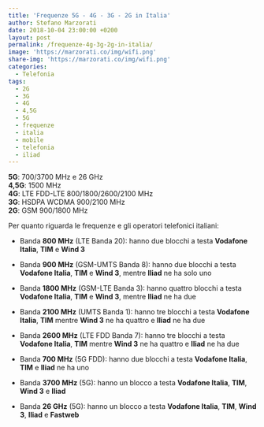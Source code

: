 ```yaml
---
title: 'Frequenze 5G - 4G - 3G - 2G in Italia'
author: Stefano Marzorati
date: 2018-10-04 23:00:00 +0200
layout: post
permalink: /frequenze-4g-3g-2g-in-italia/
image: 'https://marzorati.co/img/wifi.png'
share-img: 'https://marzorati.co/img/wifi.png'
categories:
  - Telefonia
tags:
  - 2G
  - 3G
  - 4G
  - 4,5G
  - 5G
  - frequenze
  - italia
  - mobile
  - telefonia
  - iliad
---
```

**5G**: 700/3700 MHz e 26 GHz   
**4,5G**: 1500 MHz   
**4G**: LTE FDD-LTE 800/1800/2600/2100 MHz   
**3G**: HSDPA WCDMA 900/2100 MHz   
**2G**: GSM 900/1800 MHz   

Per quanto riguarda le frequenze e gli operatori telefonici italiani:

  - Banda **800 MHz** (LTE Banda 20): hanno due blocchi a testa **Vodafone Italia**, **TIM** e **Wind 3**
  
  - Banda **900 MHz** (GSM-UMTS Banda 8): hanno due blocchi a testa **Vodafone Italia**, **TIM** e **Wind 3**, mentre **Iliad** ne ha solo uno

  - Banda **1800 MHz** (GSM-LTE Banda 3): hanno quattro blocchi a testa **Vodafone Italia**, **TIM** e **Wind 3**, mentre **Iliad** ne ha due
  
  - Banda **2100 MHz** (UMTS Banda 1): hanno tre blocchi a testa **Vodafone Italia**, **TIM** mentre **Wind 3** ne ha quattro e **Iliad** ne ha due

  - Banda **2600 MHz** (LTE FDD Banda 7): hanno tre blocchi a testa **Vodafone Italia**, **TIM** mentre **Wind 3** ne ha quattro e **Iliad** ne ha due
  
  - Banda **700 MHz** (5G FDD): hanno due blocchi a testa **Vodafone Italia**, **TIM** e **Iliad** ne ha uno
  
  - Banda **3700 MHz** (5G): hanno un blocco a testa **Vodafone Italia**, **TIM**, **Wind 3** e **Iliad**
  
  - Banda **26 GHz** (5G): hanno un blocco a testa **Vodafone Italia**, **TIM**, **Wind 3**, **Iliad** e **Fastweb**
  
